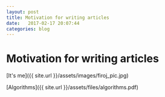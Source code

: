 ```yaml
---
layout: post
title: Motivation for writing articles
date:   2017-02-17 20:07:44
categories: blog
---
```

# Motivation for writing articles

[It's me]({{ site.url }}/assets/images/firoj_pic.jpg)

[Algorithms]({{ site.url }}/assets/files/algorithms.pdf)
